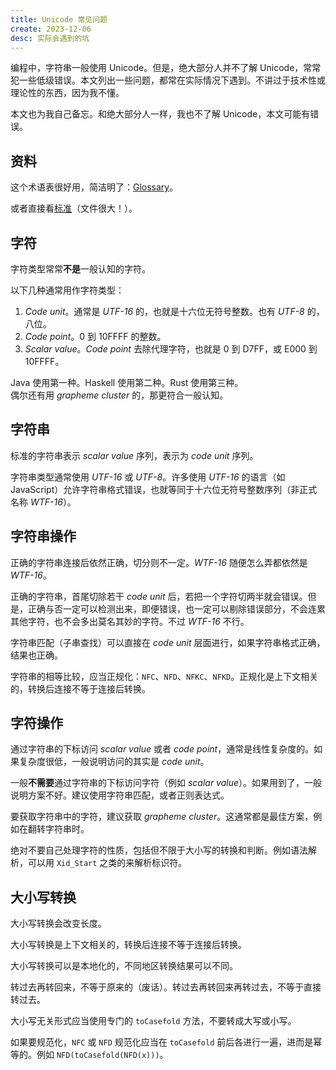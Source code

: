 ```yaml
---
title: Unicode 常见问题
create: 2023-12-06
desc: 实际会遇到的坑
---
```


编程中，字符串一般使用 Unicode。但是，绝大部分人并不了解 Unicode，常常犯一些低级错误。本文列出一些问题，都常在实际情况下遇到。不讲过于技术性或理论性的东西，因为我不懂。

本文也为我自己备忘。和绝大部分人一样，我也不了解 Unicode，本文可能有错误。

## 资料

这个术语表很好用，简洁明了：[Glossary](https://www.unicode.org/glossary/)。

或者直接看[标准](https://www.unicode.org/versions/Unicode15.0.0/UnicodeStandard-15.0.pdf)（文件很大！）。

## 字符

字符类型常常**不是**一般认知的字符。

以下几种通常用作字符类型：

1. *Code unit*。通常是 *UTF-16* 的，也就是十六位无符号整数。也有 *UTF-8* 的，八位。
2. *Code point*。0 到 10FFFF 的整数。
3. *Scalar value*。*Code point* 去除代理字符，也就是 0 到 D7FF，或 E000 到 10FFFF。

Java 使用第一种。Haskell 使用第二种。Rust 使用第三种。  
偶尔还有用 *grapheme cluster* 的，那更符合一般认知。

## 字符串

标准的字符串表示 *scalar value* 序列，表示为 *code unit* 序列。

字符串类型通常使用 *UTF-16* 或 *UTF-8*。许多使用 *UTF-16* 的语言（如 JavaScript）允许字符串格式错误，也就等同于十六位无符号整数序列（非正式名称 *WTF-16*）。

## 字符串操作

正确的字符串连接后依然正确，切分则不一定。*WTF-16* 随便怎么弄都依然是 *WTF-16*。

正确的字符串，首尾切除若干 *code unit* 后，若把一个字符切两半就会错误。但是，正确与否一定可以检测出来，即便错误，也一定可以剔除错误部分，不会连累其他字符，也不会多出莫名其妙的字符。不过 *WTF-16* 不行。

字符串匹配（子串查找）可以直接在 *code unit* 层面进行，如果字符串格式正确，结果也正确。

字符串的相等比较，应当正规化：`NFC`、`NFD`、`NFKC`、`NFKD`。正规化是上下文相关的，转换后连接不等于连接后转换。

## 字符操作

通过字符串的下标访问 *scalar value* 或者 *code point*，通常是线性复杂度的。如果复杂度很低，一般说明访问的其实是 *code unit*。

一般**不需要**通过字符串的下标访问字符（例如 *scalar value*）。如果用到了，一般说明方案不好。建议使用字符串匹配，或者正则表达式。

要获取字符串中的字符，建议获取 *grapheme cluster*。这通常都是最佳方案，例如在翻转字符串时。

绝对不要自己处理字符的性质，包括但不限于大小写的转换和判断。例如语法解析，可以用 `Xid_Start` 之类的来解析标识符。

## 大小写转换

大小写转换会改变长度。

大小写转换是上下文相关的，转换后连接不等于连接后转换。

大小写转换可以是本地化的，不同地区转换结果可以不同。

转过去再转回来，不等于原来的（废话）。转过去再转回来再转过去，不等于直接转过去。

大小写无关形式应当使用专门的 `toCasefold` 方法，不要转成大写或小写。

如果要规范化，`NFC` 或 `NFD` 规范化应当在 `toCasefold` 前后各进行一遍，进而是幂等的。例如 `NFD(toCasefold(NFD(x)))`。
